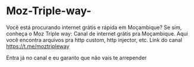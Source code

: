 # Moz-Triple-way-
Você está procurando internet grátis e rápida em Moçambique? Se sim, conheça o Moz Triple way: Canal de internet grátis pra Moçambique. Aqui você encontra arquivos pra http custom, http injector, etc. Link do canal  https://t.me/moztripleway

Entra já no canal e eu garanto que não vais te arrepender

